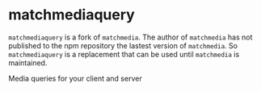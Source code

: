 # matchmediaquery

`matchmediaquery` is a fork of `matchmedia`. The author of `matchmedia` has not published to the npm repository the lastest version of `matchmedia`. So `matchmediaquery` is a replacement that can be used until `matchmedia` is maintained. 

Media queries for your client and server
